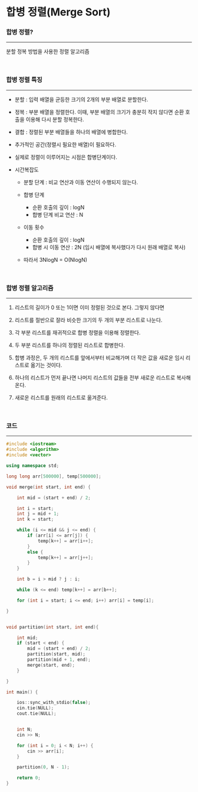 합병 정렬(Merge Sort)
===

### 합병 정렬?
---

분할 정복 방법을 사용한 정렬 알고리즘

<br>

### 합병 정렬 특징
---

- 분할 : 입력 배열을 균등한 크기의 2개의 부분 배열로 분할한다.

- 정복 : 부분 배열을 정렬한다. 이때, 부분 배열의 크기가 충분히 작지 않다면 순환 호출을 이용해 다시 분할 정복한다.

- 결합 : 정렬된 부분 배열들을 하나의 배열에 병합한다.

- 추가적인 공간(정렬시 필요한 배열)이 필요하다.

- 실제로 정렬이 이루어지는 시점은 합병단계이다.

- 시간복잡도
  - 분할 단계 : 비교 연산과 이동 연산이 수행되지 않는다.
  - 합병 단계
    - 순환 호출의 깊이 : logN
    - 합병 단계 비교 연산 : N
  - 이동 횟수
    - 순환 호출의 깊이 : logN
    - 합병 시 이동 연산 : 2N (임시 배열에 복사했다가 다시 원래 배열로 복사)

  - 따라서 3NlogN = O(NlogN)

<br>


### 합병 정렬 알고리즘
---

1. 리스트의 길이가 0 또는 1이면 이미 정렬된 것으로 본다. 그렇지 않다면 <br>

2. 리스트를 절반으로 잘라 비슷한 크기의 두 개의 부분 리스트로 나눈다. <br>

3. 각 부분 리스트를 재귀적으로 합병 정렬을 이용해 정렬한다. <br>

4. 두 부분 리스트를 하나의 정렬된 리스트로 합병한다. <br>

5. 합병 과정은, 두 개의 리스트를 앞에서부터 비교해가며 더 작은 값을 새로운 임시 리스트로 옮기는 것이다. <br>

6. 하나의 리스트가 먼저 끝나면 나머지 리스트의 값들을 전부 새로운 리스트로 복사해온다. <br>

7. 새로운 리스트를 원래의 리스트로 옮겨준다. <br>

<br>


### 코드
---
```c++
#include <iostream>
#include <algorithm>
#include <vector>

using namespace std;

long long arr[500000], temp[500000];

void merge(int start, int end) {

	int mid = (start + end) / 2;

	int i = start;
	int j = mid + 1;
	int k = start;

	while (i <= mid && j <= end) {
		if (arr[i] <= arr[j]) {
			temp[k++] = arr[i++];
		}
		else {
			temp[k++] = arr[j++];
		}
	}

	int b = i > mid ? j : i;

	while (k <= end) temp[k++] = arr[b++];

	for (int i = start; i <= end; i++) arr[i] = temp[i];

}


void partition(int start, int end){

	int mid;
	if (start < end) {
		mid = (start + end) / 2;
		partition(start, mid);
		partition(mid + 1, end);
		merge(start, end);
	}

}

int main() {

	ios::sync_with_stdio(false);
	cin.tie(NULL);
	cout.tie(NULL);


	int N;
	cin >> N;

	for (int i = 0; i < N; i++) {
		cin >> arr[i];
	}

	partition(0, N - 1);

	return 0;
}
```
